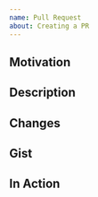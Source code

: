 ```yaml
---
name: Pull Request
about: Creating a PR
---
```


<!--
        Hi there!
        Thanks for taking the time and putting the effort into making fabric better! 💖
        Take a look at ./CONTRIBUTING.md for crucial instructions regarding local setup, testing etc.
        https://github.com/fabricjs/fabric.js/blob/master/CONTRIBUTING.md

        Adding tests that verify your fix and safegurad it from unwanted loss and changes is a MUST.

        PRing is not always simple, don't hestitate to ask for help (beware of 'em gotchas 😓).
        We appreciate your effort and would like the process to be productive and enjoyable.
        A strong community means a strong and better product for everyone.
-->

<!--
        📣 IMPORTANT NOTICE - PR LOCKDOWN 🔒    04/2022
        We are excited to announce that fabric is migrating to modern typescript/javascript 🤩.
        This means we will ⛔ not be accepting any PRs out of scope with the migration.
        We understand this might be annoying but wasted work is ever more so.
        The migration will be extreme on the source code so PRs from before will probably become stale to the point of death after the migration.
        It hurts us the throw away good work, effort and time put into fabric so please stay patient.
        You are welcome to join the migration effort 🔨
        https://github.com/fabricjs/fabric.js/issues/7596

        If you remain strong minded about PRing and the fix is small you can submit a PR to the 5.x branch
        During the migration we will port these changes to master
-->

## Motivation

<!-- Why you are proposing -->
<!-- You can use the @closes notation to mark issues that will be resolved by this PR -->

## Description

<!-- What you are proposing -->

## Changes

<!-- before the fix vs. after -->

## Gist

<!-- Technical stuff if necessary -->

## In Action

<!-- Show case your accomplishment -->
<!-- Upload screenshots, screencasts and live examples showing your fix in contrast to the current state -->
